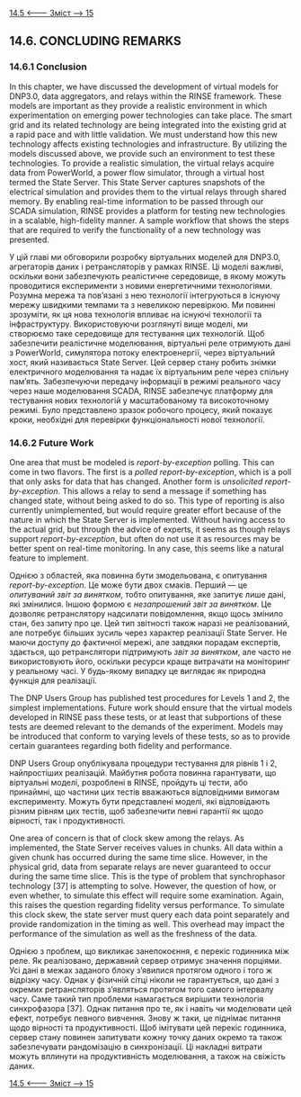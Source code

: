 [14.5 <--- ](14_5.md) [   Зміст   ](README.md) [--> 15](15.md)

## 14.6. CONCLUDING REMARKS

### 14.6.1 Conclusion

In this chapter, we have discussed the development of virtual models for DNP3.0, data aggregators, and relays within the RINSE framework. These models are important as they provide a realistic environment in which experimentation on emerging power technologies can take place. The smart grid and its related technology are being integrated into the existing grid at a rapid pace and with little validation. We must understand how this new technology affects existing technologies and infrastructure. By utilizing the models discussed above, we provide such an environment to test these technologies. To provide a realistic simulation, the virtual relays acquire data from PowerWorld, a power flow simulator, through a virtual host termed the State Server. This State Server captures snapshots of the electrical simulation and provides them to the virtual relays through shared memory. By enabling real-time information to be passed through our SCADA simulation, RINSE provides a platform for testing new technologies in a scalable, high-fidelity manner. A sample workflow that shows the steps that are required to verify the functionality of a new technology was presented.

У цій главі ми обговорили розробку віртуальних моделей для DNP3.0, агрегаторів даних і ретрансляторів у рамках RINSE. Ці моделі важливі, оскільки вони забезпечують реалістичне середовище, в якому можуть проводитися експерименти з новими енергетичними технологіями. Розумна мережа та пов’язані з нею технології інтегруються в існуючу мережу швидкими темпами та з невеликою перевіркою. Ми повинні зрозуміти, як ця нова технологія впливає на існуючі технології та інфраструктуру. Використовуючи розглянуті вище моделі, ми створюємо таке середовище для тестування цих технологій. Щоб забезпечити реалістичне моделювання, віртуальні реле отримують дані з PowerWorld, симулятора потоку електроенергії, через віртуальний хост, який називається State Server. Цей сервер стану робить знімки електричного моделювання та надає їх віртуальним реле через спільну пам’ять. Забезпечуючи передачу інформації в режимі реального часу через наше моделювання SCADA, RINSE забезпечує платформу для тестування нових технологій у масштабованому та високоточному режимі. Було представлено зразок робочого процесу, який показує кроки, необхідні для перевірки функціональності нової технології.

### 14.6.2 Future Work

One area that must be modeled is *report-by-exception* polling. This can come in two flavors. The first is a *polled report-by-exception*, which is a poll that only asks for data that has changed. Another form is *unsolicited report-by-exception*. This allows a relay to send a message if something has changed state, without being asked to do so. This type of reporting is also currently unimplemented, but would require greater effort because of the nature in which the State Server is implemented. Without having access to the actual grid, but through the advice of experts, it seems as though relays support *report-by-exception*, but often do not use it as resources may be better spent on real-time monitoring. In any case, this seems like a natural feature to implement.

Однією з областей, яка повинна бути змодельована, є опитування *report-by-exception*. Це може бути двох смаків. Перший — це *опитуваний звіт за винятком*, тобто опитування, яке запитує лише дані, які змінилися. Іншою формою є *незапрошений звіт за винятком*. Це дозволяє ретранслятору надсилати повідомлення, якщо щось змінило стан, без запиту про це. Цей тип звітності також наразі не реалізований, але потребує більших зусиль через характер реалізації State Server. Не маючи доступу до фактичної мережі, але завдяки порадам експертів, здається, що ретранслятори підтримують *звіт за винятком*, але часто не використовують його, оскільки ресурси краще витрачати на моніторинг у реальному часі. У будь-якому випадку це виглядає як природна функція для реалізації.

The DNP Users Group has published test procedures for Levels 1 and 2, the simplest implementations. Future work should ensure that the virtual models developed in RINSE pass these tests, or at least that subportions of these tests are deemed relevant to the demands of the experiment. Models may be introduced that conform to varying levels of these tests, so as to provide certain guarantees regarding both fidelity and performance.

DNP Users Group опублікувала процедури тестування для рівнів 1 і 2, найпростіших реалізацій. Майбутня робота повинна гарантувати, що віртуальні моделі, розроблені в RINSE, пройдуть ці тести, або принаймні, що частини цих тестів вважаються відповідними вимогам експерименту. Можуть бути представлені моделі, які відповідають різним рівням цих тестів, щоб забезпечити певні гарантії як щодо вірності, так і продуктивності.

One area of concern is that of clock skew among the relays. As implemented, the State Server receives values in chunks. All data within a given chunk has occurred during the same time slice. However, in the physical grid, data from separate relays are never guaranteed to occur during the same time slice. This is the type of problem that synchrophasor technology [37] is attempting to solve. However, the question of how, or even whether, to simulate this effect will require some examination. Again, this raises the question regarding fidelity versus performance. To simulate this clock skew, the state server must query each data point separately and provide randomization in the timing as well. This overhead may impact the performance of the simulation as well as the freshness of the data.

Однією з проблем, що викликає занепокоєння, є перекіс годинника між реле. Як реалізовано, державний сервер отримує значення порціями. Усі дані в межах заданого блоку з’явилися протягом одного і того ж відрізку часу. Однак у фізичній сітці ніколи не гарантується, що дані з окремих ретрансляторів з’являться протягом того самого інтервалу часу. Саме такий тип проблеми намагається вирішити технологія синхрофазора [37]. Однак питання про те, як і навіть чи моделювати цей ефект, потребує певного вивчення. Знову ж таки, це піднімає питання щодо вірності та продуктивності. Щоб імітувати цей перекіс годинника, сервер стану повинен запитувати кожну точку даних окремо та також забезпечувати рандомізацію в синхронізації. Ці накладні витрати можуть вплинути на продуктивність моделювання, а також на свіжість даних.

[14.5 <--- ](14_5.md) [   Зміст   ](README.md) [--> 15](15.md)
